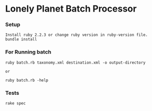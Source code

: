 Lonely Planet Batch Processor
===================

### Setup ###
```
Install ruby 2.2.3 or change ruby version in ruby-version file.
bundle install
```

### For Running batch ###

```
ruby batch.rb taxonomy.xml destination.xml -o output-directory

or 

ruby batch.rb -help
```

### Tests ###

```
rake spec
```
